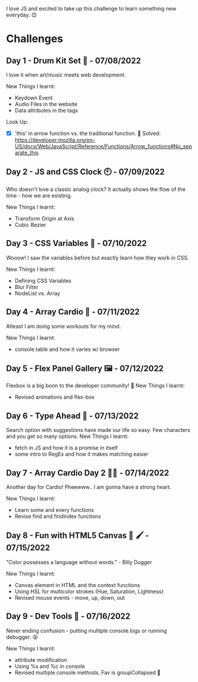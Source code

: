 I love JS and excited to take up this challenge to learn something new everyday. 😊

# Challenges

## Day 1 - Drum Kit Set 🥁 - 07/08/2022
I love it when art/music meets web development.

New Things I learnt: 
* Keydown Event
* Audio Files in the website
* Data attributes in the tags

Look Up:
- [x] 'this' in arrow function vs. the traditional function. 🧐
Solved: https://developer.mozilla.org/en-US/docs/Web/JavaScript/Reference/Functions/Arrow_functions#No_separate_this

## Day 2 - JS and CSS Clock 🕙 - 07/09/2022
Who doesn't love a classic analog clock? It actually shows the flow of the time - how we are existing.

New Things I learnt: 
* Transform Origin at Axis
* Cubic Bezier

## Day 3 - CSS Variables 💅 - 07/10/2022
Wooow! I saw the variables before but exactly learn how they work in CSS.

New Things I learnt: 
* Defining CSS Variables
* Blur Filter 
* NodeList vs. Array

## Day 4 - Array Cardio 💪 - 07/11/2022
Atleast I am doing some workouts for my mind. 

New Things I learnt: 
* console.table and how it varies w/ browser

## Day 5 - Flex Panel Gallery 🖼️ - 07/12/2022
Flexbox is a big boon to the developer community! 🙏
New Things I learnt:
* Revised animations and flex-box

## Day 6 - Type Ahead 👀 - 07/13/2022
Search option with suggestions have made our life so easy. Few characters and you get so many options.
New Things I learnt:
* fetch in JS and how it is a promise in itself
* some intro to RegEx and how it makes matching easier

## Day 7 - Array Cardio Day 2 💪💪 - 07/14/2022
Another day for Cardio! Pheewww.. I am gonna have a strong heart.

New Things I learnt: 
* Learn some and every functions
* Revise find and findIndex functions

## Day 8 - Fun with HTML5 Canvas 🎨 🖌️ - 07/15/2022
"Color possesses a language without words." - Billy Dugger

New Things I learnt: 
* Canvas element in HTML and the context functions
* Using HSL for multicolor strokes (Hue, Saturation, Lightness)
* Revised mouse events - move, up, down, out

## Day 9 - Dev Tools 🧰 - 07/16/2022
Never ending confusion - putting multiple console.logs or running debugger. 😝

New Things I learnt: 
* attribute modification
* Using %s and %c in console
* Revised multiple console methods. Fav is groupCollapsed 🌟


